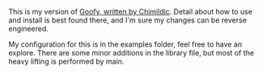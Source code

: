 This is my version of <a target="_blank" href="https://github.com/Chimildic/goofy">Goofy, written by Chimildic</a>. Detail about how to use and install is best found there, and I'm sure my changes can be reverse engineered.

My configuration for this is in the examples folder, feel free to have an explore. There are some minor additions in the library file, but most of the heavy lifting is performed by main.
